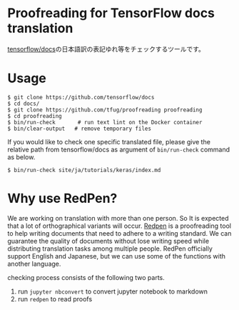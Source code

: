 # Proofreading for TensorFlow docs translation

[tensorflow/docs](https://github.com/tensorflow/docs)の日本語訳の表記ゆれ等をチェックするツールです。

# Usage

```
$ git clone https://github.com/tensorflow/docs
$ cd docs/
$ git clone https://github.com/tfug/proofreading proofreading
$ cd proofreading
$ bin/run-check       # run text lint on the Docker container
$ bin/clear-output   # remove temporary files
```

If you would like to check one specific translated file,
please give the relative path from tensorflow/docs as argument of `bin/run-check` command as below.

```
$ bin/run-check site/ja/tutorials/keras/index.md
```

# Why use RedPen?

We are working on translation with more than one person. So It is expected that a lot of orthographical variants will occur.
[Redpen](http://redpen.cc/) is a proofreading tool to help writing documents that need to adhere to a writing standard. 
We can guarantee the quality of documents without lose writing speed while distributing translation tasks among multiple people.
RedPen officially support English and Japanese, but we can use some of the functions with another language.


checking process consists of the following two parts.
1. run `jupyter nbconvert` to convert jupyter notebook to markdown
2. run `redpen`  to read proofs
